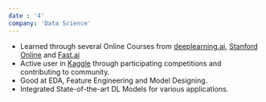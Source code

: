 ```yaml
---
date : '4'
company: 'Data Science'
---
```


- Learned through several Online Courses from [deeplearning.ai](https://www.deeplearning.ai/), [Stanford Online](https://online.stanford.edu) and [Fast.ai](https://course.fast.ai)
- Active user in [Kaggle](https://kaggle/arunrk7) through participating competitions and contributing to community.
- Good at EDA, Feature Engineering and Model Designing.
- Integrated State-of-the-art DL Models for various applications.
